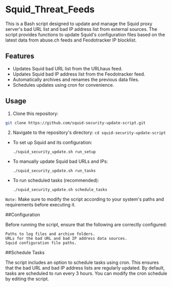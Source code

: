 # Squid_Threat_Feeds

This is a Bash script designed to update and manage the Squid proxy server's bad URL list and bad IP address list from external sources. The script provides functions to update Squid's configuration files based on the latest data from abuse.ch feeds and Feodotracker IP blocklist.

## Features

- Updates Squid bad URL list from the URLhaus feed.
- Updates Squid bad IP address list from the Feodotracker feed.
- Automatically archives and renames the previous data files.
- Schedules updates using cron for convenience.

## Usage

1. Clone this repository:

```sh
git clone https://github.com/squid-security-update-script.git
```

2. Navigate to the repository's directory:
``` cd squid-security-update-script ```

- To set up Squid and its configuration:
  ```
  ./squid_security_update.sh run_setup
  ```
- To manually update Squid bad URLs and IPs:
  ```
  ./squid_security_update.sh run_tasks
  ```
- To run scheduled tasks (recommended):
    ```
  ./squid_security_update.sh schedule_tasks
  ```
```Note:```  Make sure to modify the script according to your system's paths and requirements before executing it.

##Configuration

Before running the script, ensure that the following are correctly configured:

    Paths to log files and archive folders.
    URLs for the bad URL and bad IP address data sources.
    Squid configuration file paths.

##Schedule Tasks

The script includes an option to schedule tasks using cron. This ensures that the bad URL and bad IP address lists are regularly updated. By default, tasks are scheduled to run every 3 hours. You can modify the cron schedule by editing the script.
